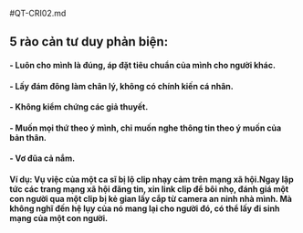 #QT-CRI02.md

## 5 rào cản tư duy phản biện:
#### - Luôn cho mình là đúng, áp đặt tiêu chuẩn của mình cho người khác.
#### - Lấy đám đông làm chân lý, không có chính kiến cá nhân.
#### - Không kiểm chứng các giả thuyết.
#### - Muốn mọi thứ theo ý mình, chỉ muốn nghe thông tin theo ý muốn của bản thân.
#### - Vơ đũa cả nắm.

#### Ví dụ: Vụ việc của một ca sĩ bị lộ clip nhạy cảm trên mạng xã hội.Ngay lập tức các trang mạng xã hội đăng tin, xin link clip để bôi nhọ, đánh giá một con người qua một clip bị kẻ gian lấy cắp từ camera an ninh nhà mình. Mà không nghĩ đến hệ lụy của nó mang lại cho người đó, có thể lấy đi sinh mạng của một con người.
